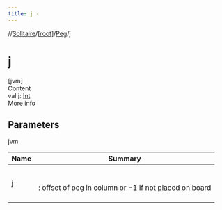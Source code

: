 ```yaml
---
title: j -
---
```

//[Solitaire](../../index.md)/[[root]](../index.md)/[Peg](index.md)/[j](j.md)



# j  
[jvm]  
Content  
val [j](j.md): [Int](https://kotlinlang.org/api/latest/jvm/stdlib/kotlin/-int/index.html)  
More info  


## Parameters  
  
jvm  
  
|  Name|  Summary| 
|---|---|
| <a name="/Peg/j/#/PointingToDeclaration/"></a>j| <a name="/Peg/j/#/PointingToDeclaration/"></a><br><br>: offset of peg in column or -1 if not placed on board<br><br>
  
  



